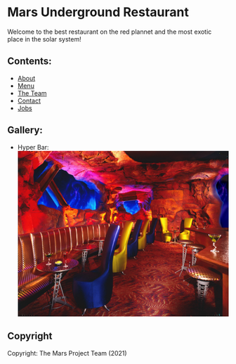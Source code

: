 # Mars Underground Restaurant

Welcome to the best restaurant on the red plannet and the most exotic place in the solar system!

## Contents:

- [About](./about.md)
- [Menu](./menu.md/)
- [The Team](./team_page.md)
- [Contact](./contact.md)
- [Jobs](./jobs.md)

## Gallery:

- Hyper Bar:  
![Mars Underground Restaurant](./images/mars-underground-restaurant.jpg)

## Copyright

Copyright: The Mars Project Team (2021)
